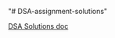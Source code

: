 "# DSA-assignment-solutions" 

<a href="https://docs.google.com/document/d/1SO2m80rXpvzuOoxXYFMyFmscPkhKJ7LG95-L4YssNyw/edit"> DSA Solutions doc</a>
